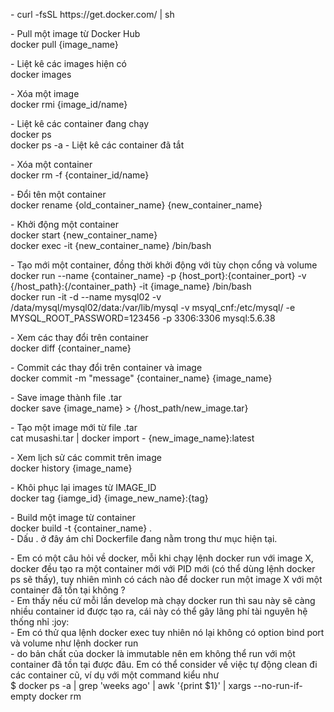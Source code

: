 <p>- curl -fsSL https://get.docker.com/ | sh </p>

<p>- Pull một image từ Docker Hub<br />
  docker pull {image_name}</p>
<p>- Liệt kê các images hiện có<br />
  docker images</p>
<p>- Xóa một image<br />
  docker rmi {image_id/name}</p>
<p>- Liệt kê các container đang chạy<br />
  docker ps<br />
  docker ps -a - Liệt kê các container đã tắt</p>
<p>- Xóa một container<br />
  docker rm -f {container_id/name}</p>
<p>- Đổi tên một container<br />
  docker rename {old_container_name} {new_container_name}</p>
<p>- Khởi động một container <br />
  docker start {new_container_name}<br />
  docker exec -it {new_container_name} /bin/bash</p>
<p>- Tạo mới một container, đồng thời khởi động với tùy chọn cổng và volume<br />
  docker run --name {container_name} -p {host_port}:{container_port} -v {/host_path}:{/container_path} -it {image_name} /bin/bash<br />
  docker run -it -d --name mysql02 -v /data/mysql/mysql02/data:/var/lib/mysql -v msyql_cnf:/etc/mysql/ -e MYSQL_ROOT_PASSWORD=123456 -p 3306:3306 mysql:5.6.38
</p>
  
<p>- Xem các thay đổi trên container<br />
  docker diff {container_name}</p>
<p>- Commit các thay đổi trên container và image<br />
  docker commit -m &quot;message&quot; {container_name} {image_name}</p>
<p>- Save image thành file .tar<br />
  docker save {image_name} &gt; {/host_path/new_image.tar}</p>
<p>- Tạo một image mới từ file .tar<br />
cat musashi.tar | docker import - {new_image_name}:latest</p>
<p>- Xem lịch sử các commit trên image<br />
docker history {image_name}</p>
<p>- Khôi phục lại images từ IMAGE_ID<br />
  docker tag {iamge_id} {image_new_name}:{tag}</p>
<p>- Build một image từ container<br />
  docker build -t {container_name} .<br />
  - Dấu . ở đây ám chỉ Dockerfile đang nằm trong thư mục hiện tại.</p>
<p>- Em có một câu hỏi về docker, mỗi khi chạy lệnh docker run với image X, docker đều tạo ra một container mới với PID mới (có thể dùng lệnh docker ps sẽ thấy), tuy nhiên mình có cách nào để docker run một image X với một container đã tồn tại không ?<br />
  - Em thấy nếu cứ mỗi lần develop mà chạy docker run thì sau này sẽ càng nhiều container id được tạo ra, cái này có thể gây lãng phí tài nguyên hệ thống nhỉ :joy:<br />
  - Em có thử qua lệnh docker exec tuy nhiên nó lại không có option bind port và volume như lệnh docker run<br />
  - do bản chất của docker là immutable nên em không thể run với một container đã tồn tại được đâu. Em có thể consider về việc tự động clean đi các container cũ, ví dụ với một command kiểu như<br />
  $ docker ps -a | grep 'weeks ago' | awk '{print $1}' | xargs --no-run-if-empty docker rm<br />
</p>
